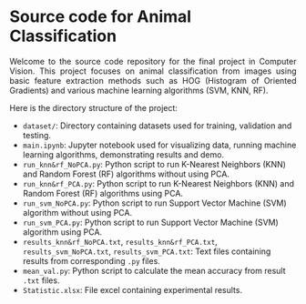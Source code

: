 # Source code for Animal Classification


<p align="justify"> Welcome to the source code repository for the final project in Computer Vision. This project focuses on animal classification from images using basic feature extraction methods such as HOG (Histogram of Oriented Gradients) and various machine learning algorithms (SVM, KNN, RF). </p>

Here is the directory structure of the project:

- `dataset/`: Directory containing datasets used for training, validation and testing.
- `main.ipynb`: Jupyter notebook used for visualizing data, running machine learning algorithms, demonstrating results and demo.
- `run_knn&rf_NoPCA.py`: Python script to run K-Nearest Neighbors (KNN) and Random Forest (RF) algorithms without using PCA.
- `run_knn&rf_PCA.py`: Python script to run K-Nearest Neighbors (KNN) and Random Forest (RF) algorithms using PCA.
- `run_svm_NoPCA.py`: Python script to run Support Vector Machine (SVM) algorithm without using PCA.
- `run_svm_PCA.py`: Python script to run Support Vector Machine (SVM) algorithm using PCA.
- `results_knn&rf_NoPCA.txt`, `results_knn&rf_PCA.txt`, `results_svm_NoPCA.txt`, `results_svm_PCA.txt`: Text files containing results from corresponding `.py` files.
- `mean_val.py`: Python script to calculate the mean accuracy from result `.txt` files.
- `Statistic.xlsx`: File excel containing experimental results.
